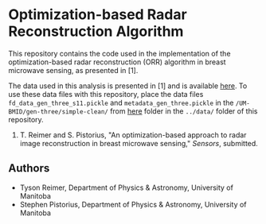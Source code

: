 # Optimization-based Radar Reconstruction Algorithm

This repository contains the code used in the implementation of the 
optimization-based radar reconstruction (ORR) algorithm in
breast microwave sensing, as presented in [1].

The data used in this analysis is presented in [1] and is available 
[here](https://bit.ly/UM-bmid). To use these data files with this
repository, place the data files `fd_data_gen_three_s11.pickle`
and `metadata_gen_three.pickle` in the `/UM-BMID/gen-three/simple-clean/`
from [here](https://bit.ly/UM-bmid) folder in the `../data/` folder
of this repository.

1. T. Reimer and S. Pistorius, "An optimization-based approach to radar
image reconstruction in breast microwave sensing," _Sensors_, submitted.

## Authors

- Tyson Reimer, Department of Physics & Astronomy, University of Manitoba
- Stephen Pistorius, Department of Physics & Astronomy, University of
Manitoba

